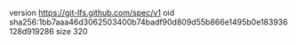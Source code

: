 version https://git-lfs.github.com/spec/v1
oid sha256:1bb7aaa46d3062503400b74badf90d809d55b866e1495b0e183936128d919286
size 320
